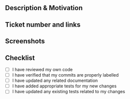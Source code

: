 <!--- Provide a short summary of your changes in the Title above, including tag to related cards/issues as well as type of change. -->
<!--- for example "PF-123: Short description of this amazing change" -->

## Description & Motivation

<!--- General description and purpose of change -->

## Ticket number and links

<!--- Any links to related tickets -->

## Screenshots

<!--- If changes are visual and screenshots are useful -->

## Checklist

- [ ] I have reviewed my own code
- [ ] I have verified that my commits are properly labelled
- [ ] I have updated any related documentation
- [ ] I have added appropriate tests for my new changes
- [ ] I have updated any existing tests related to my changes